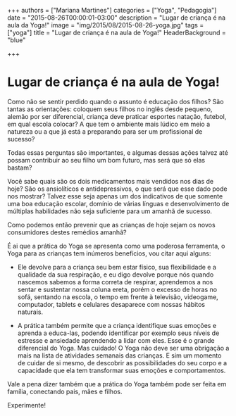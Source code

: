 +++
authors = ["Mariana Martines"]
categories = ["Yoga", "Pedagogia"]
date = "2015-08-26T00:00:01-03:00"
description = "Lugar de criança é na aula da Yoga!"
image = "img/2015/08/2015-08-26-yoga.jpg"
tags = ["yoga"]
title = "Lugar de criança é na aula de Yoga!"
  HeaderBackground = "blue"

+++

# Lugar de criança é na aula de Yoga!

Como não se sentir perdido quando o assunto é educação dos filhos? São tantas as
orientações: coloquem seus filhos no inglês desde pequeno, alemão por ser
diferencial, criança deve praticar esportes natação, futebol, em qual escola
colocar? A que tem o ambiente mais lúdico em meio a natureza ou a que já está a
preparando para ser um profissional de sucesso?

<!-- more -->

Todas essas perguntas são importantes, e algumas dessas ações talvez até possam
contribuir ao seu filho um bom futuro, mas será que só elas bastam?

Você sabe quais são os dois medicamentos mais vendidos nos dias de hoje? São os
ansiolíticos e antidepressivos, o que será que esse dado pode nos mostrar?
Talvez esse seja apenas um dos indicativos de que somente uma boa educação
escolar, domínio de várias línguas e desenvolvimento de múltiplas habilidades
não seja suficiente para um amanhã de sucesso.

Como podemos então prevenir que as crianças de hoje sejam os novos consumidores
destes remédios amanhã?

É ai que a prática do Yoga se apresenta como uma poderosa ferramenta, o Yoga
para as crianças tem inúmeros benefícios, vou citar aqui alguns:

- Ele devolve para a criança seu bem estar físico, sua flexibilidade e a qualidade
da sua respiração, e eu digo devolve porque nós quando nascemos sabemos a forma
correta de respirar, aprendemos a nos sentar e sustentar nossa coluna ereta,
porém o excesso de horas no sofá, sentando na escola, o tempo em frente à
televisão, videogame, computador, tablets e celulares desaparece com nossas
hábitos naturais.

- A prática também permite que a criança identifique suas
emoções e aprenda a educa-las, podendo identificar por exemplo seus níveis de
estresse e ansiedade aprendendo a lidar com eles. Esse é o grande diferencial do
Yoga. Mas cuidado! O Yoga não deve ser uma obrigação a mais na lista de
atividades semanais das crianças. E sim um momento de cuidar de si mesmo, de
descobrir as possibilidades do seu corpo e a capacidade que ela tem transformar
suas emoções e comportamentos.

Vale a pena dizer também que a prática do Yoga também pode ser feita em família,
conectando pais, mães e filhos.

Experimente!
